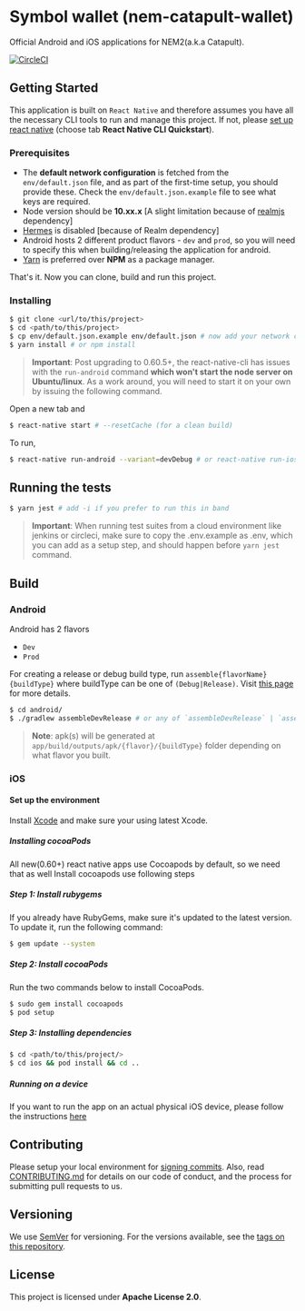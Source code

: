 # Symbol wallet (nem-catapult-wallet)

Official Android and iOS applications for NEM2(a.k.a Catapult).

[![CircleCI](https://circleci.com/gh/hatioin/nem-catapult-wallet.svg?style=svg&circle-token=8a16be5d725e06b1380904c8024e6622b6193e86)](https://circleci.com/gh/hatioin/nem-catapult-wallet)

## Getting Started

This application is built on `React Native` and therefore assumes you have all the necessary CLI tools to run and manage this project. If not, please [set up react native](https://facebook.github.io/react-native/docs/getting-started.html) (choose tab **React Native CLI Quickstart**).

### Prerequisites

- The **default network configuration** is fetched from the `env/default.json` file, and as part of the first-time setup, you should provide these. Check the `env/default.json.example` file to see what keys are required.
- Node version should be **10.xx.x** [A slight limitation because of [realmjs](https://github.com/realm/realm-js) dependency]
- [Hermes](https://hermesengine.dev/) is disabled [because of Realm dependency]
- Android hosts 2 different product flavors - `dev` and `prod`, so you will need to specify this when building/releasing the application for android.
- [Yarn](https://yarnpkg.com/en/) is preferred over **NPM** as a package manager.

That's it. Now you can clone, build and run this project.

### Installing

```sh
$ git clone <url/to/this/project>
$ cd <path/to/this/project>
$ cp env/default.json.example env/default.json # now add your network configuration
$ yarn install # or npm install
```

> **Important**: Post upgrading to 0.60.5+, the react-native-cli has issues with the `run-android` command **which won't start the node server on Ubuntu/linux**. As a work around, you will need to start it on your own by issuing the following command.

Open a new tab and

```sh
$ react-native start # --resetCache (for a clean build)
```

To run,

```sh
$ react-native run-android --variant=devDebug # or react-native run-ios (if you are on macOS)
```

## Running the tests

```sh
$ yarn jest # add -i if you prefer to run this in band
```

> **Important**: When running test suites from a cloud environment like jenkins or circleci, make sure to copy the .env.example as .env, which you can add as a setup step, and should happen before `yarn jest` command.

## Build

### Android

Android has 2 flavors

- `Dev`
- `Prod`

For creating a release or debug build type, run `assemble{flavorName}{buildType}` where buildType can be one of `(Debug|Release)`. Visit [this page](https://developer.android.com/studio/build/build-variants) for more details.

```sh
$ cd android/
$ ./gradlew assembleDevRelease # or any of `assembleDevRelease` | `assembleProdDebug` | `assembleProdRelease`
```

> **Note**: apk(s) will be generated at `app/build/outputs/apk/{flavor}/{buildType}` folder depending on what flavor you built.

### iOS

#### Set up the environment

Install [Xcode](https://itunes.apple.com/us/app/xcode/id497799835?mt=12) and make sure your using latest Xcode.

##### Installing cocoaPods

All new(0.60+) react native apps use Cocoapods by default, so we need that as well
Install cocoapods use following steps

##### Step 1: Install rubygems

If you already have RubyGems, make sure it's updated to the latest version. To update it, run the following command:

```sh
$ gem update --system
```

##### Step 2: Install cocoaPods

Run the two commands below to install CocoaPods.

```sh
$ sudo gem install cocoapods
$ pod setup
```

##### Step 3: Installing dependencies

```sh
$ cd <path/to/this/project/>
$ cd ios && pod install && cd ..
```

##### Running on a device

If you want to run the app on an actual physical iOS device, please follow the instructions [here](https://reactnative.dev/docs/running-on-device)

## Contributing

Please setup your local environment for [signing commits](https://help.github.com/en/github/authenticating-to-github/signing-commits).
Also, read [CONTRIBUTING.md](CONTRIBUTING.md) for details on our code of conduct, and the process for submitting pull requests to us.

## Versioning

We use [SemVer](http://semver.org/) for versioning. For the versions available, see the [tags on this repository](https://github.com/hatioin/nem-catapult-wallet/tags).

## License

This project is licensed under **Apache License 2.0**.
